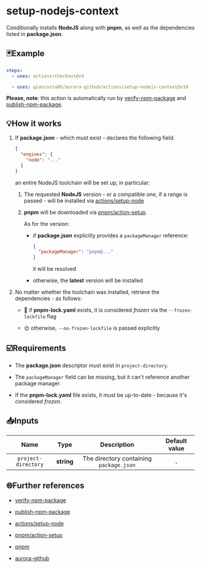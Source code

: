 # setup-nodejs-context

Conditionally installs **NodeJS** along with **pnpm**, as well as the dependencies listed in **package.json**.

## 🃏Example

```yaml
steps:
  - uses: actions/checkout@v4

  - uses: giancosta86/aurora-github/actions/setup-nodejs-context@v10
```

**Please, note**: this action is automatically run by [verify-npm-package](../verify-npm-package/README.md) and [publish-npm-package](../publish-npm-package/README.md).

## 💡How it works

1. If **package.json** - which must exist - declares the following field:

   ```json
   {
     "engines": {
       "node": "..."
     }
   }
   ```

   an entire NodeJS toolchain will be set up; in particular:

   1. The requested **NodeJS** version - or a compatible one, if a range is passed - will be installed via [actions/setup-node](https://github.com/actions/setup-node)

   1. **pnpm** will be downloaded via [pnpm/action-setup](https://github.com/pnpm/action-setup).

      As for the version:

      - if **package.json** explicitly provides a `packageManager` reference:

        ```json
        {
          "packageManager": "pnpm@..."
        }
        ```

        it will be resolved

      - otherwise, the **latest** version will be installed

1. No matter whether the toolchain was installed, retrieve the dependencies - as follows:

   - 🧊 if **pnpm-lock.yaml** exists, it is considered _frozen_ via the `--frozen-lockfile` flag

   - 🌞 otherwise, `--no-frozen-lockfile` is passed explicitly

## ☑️Requirements

- The **package.json** descriptor must exist in `project-directory`.

- The `packageManager` field can be missing, but it can't reference another package manager.

- If the **pnpm-lock.yaml** file exists, it must be up-to-date - because it's considered _frozen_.

## 📥Inputs

|        Name         |    Type    |               Description               | Default value |
| :-----------------: | :--------: | :-------------------------------------: | :-----------: |
| `project-directory` | **string** | The directory containing `package.json` |     **.**     |

## 🌐Further references

- [verify-npm-package](../verify-npm-package/README.md)

- [publish-npm-package](../publish-npm-package/README.md)

- [actions/setup-node](https://github.com/actions/setup-node)

- [pnpm/action-setup](https://github.com/pnpm/action-setup)

- [pnpm](https://pnpm.io/)

- [aurora-github](../../README.md)
